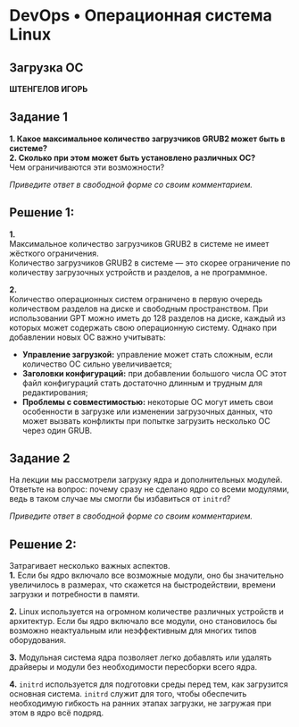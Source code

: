 # DevOps • Операционная система Linux
## Загрузка ОС
__ШТЕНГЕЛОВ ИГОРЬ__

## Задание 1  
__1. Какое максимальное количество загрузчиков GRUB2 может быть в системе?__  
__2. Сколько при этом может быть установлено различных ОС?__  
Чем ограничиваются эти возможности?  

_Приведите ответ в свободной форме со своим комментарием._  

## Решение 1:  
__1.__  
Максимальное количество загрузчиков GRUB2 в системе не имеет жёсткого ограничения.  
Количество загрузчиков GRUB2 в системе — это скорее ограничение по количеству загрузочных устройств и разделов, а не программное.  

__2.__  
Количество операционных систем ограничено в первую очередь количеством разделов на диске и свободным пространством. При использовании GPT можно иметь до 128 разделов на диске, каждый из которых может содержать свою операционную систему. 
Однако при добавлении новых ОС важно учитывать:
* __Управление загрузкой:__ управление может стать сложным, если количество ОС сильно увеличивается;
* __Заголовки конфигураций:__ при добавлении большого числа ОС этот файл конфигураций стать достаточно длинным и трудным для редактирования;
* __Проблемы с совместимостью:__ некоторые ОС могут иметь свои особенности в загрузке или изменении загрузочных данных, что может вызвать конфликты при попытке загрузить несколько ОС через один GRUB.

## Задание 2 
На лекции мы рассмотрели загрузку ядра и дополнительных модулей.  
Ответьте на вопрос: почему сразу не сделано ядро со всеми модулями, ведь в таком случае мы смогли бы избавиться от `initrd`?  

_Приведите ответ в свободной форме со своим комментарием._  

## Решение 2:  
Затрагивает несколько важных аспектов.  
__1.__ Если бы ядро включало все возможные модули, оно бы значительно увеличилось в размерах, что скажется на быстродействии, времени загрузки и потребности в памяти.  

__2.__ Linux используется на огромном количестве различных устройств и архитектур. Если бы ядро включало все модули, оно становилось бы возможно неактуальным или неэффективным для многих типов оборудования. 
  
__3.__ Модульная система ядра позволяет легко добавлять или удалять драйверы и модули без необходимости пересборки всего ядра.  

__4.__ `initrd` используется для подготовки среды перед тем, как загрузится основная система. `initrd` служит для того, чтобы обеспечить необходимую гибкость на ранних этапах загрузки, не загружая при этом в ядро всё подряд.
